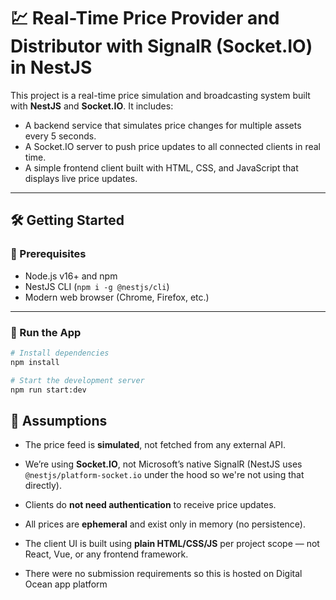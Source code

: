 # 💹 Real-Time Price Provider and Distributor with SignalR (Socket.IO) in NestJS

This project is a real-time price simulation and broadcasting system built with **NestJS** and **Socket.IO**. It includes:

- A backend service that simulates price changes for multiple assets every 5 seconds.
- A Socket.IO server to push price updates to all connected clients in real time.
- A simple frontend client built with HTML, CSS, and JavaScript that displays live price updates.

---

## 🛠️ Getting Started

### 🔧 Prerequisites

- Node.js v16+ and npm
- NestJS CLI (`npm i -g @nestjs/cli`)
- Modern web browser (Chrome, Firefox, etc.)

---

### 🚀 Run the App

```bash
# Install dependencies
npm install

# Start the development server
npm run start:dev
```

## 📌 Assumptions

- The price feed is **simulated**, not fetched from any external API.

- We’re using **Socket.IO**, not Microsoft’s native SignalR (NestJS uses `@nestjs/platform-socket.io` under the hood so we're not using that directly).

- Clients do **not need authentication** to receive price updates.

- All prices are **ephemeral** and exist only in memory (no persistence).

- The client UI is built using **plain HTML/CSS/JS** per project scope — not React, Vue, or any frontend framework.

- There were no submission requirements so this is hosted on Digital Ocean app platform
